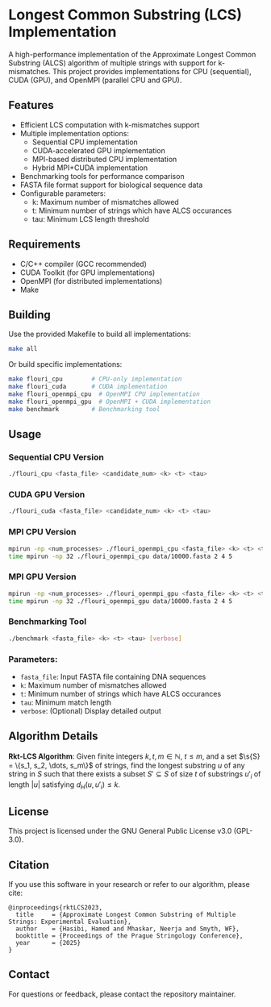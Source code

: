 # Longest Common Substring (LCS) Implementation

A high-performance implementation of the Approximate Longest Common Substring (ALCS) algorithm of multiple strings with support for k-mismatches. This project provides implementations for CPU (sequential), CUDA (GPU), and OpenMPI (parallel CPU and GPU).

## Features

- Efficient LCS computation with k-mismatches support
- Multiple implementation options:
  - Sequential CPU implementation
  - CUDA-accelerated GPU implementation
  - MPI-based distributed CPU implementation
  - Hybrid MPI+CUDA implementation
- Benchmarking tools for performance comparison
- FASTA file format support for biological sequence data
- Configurable parameters:
  - k: Maximum number of mismatches allowed
  - t: Minimum number of strings which have ALCS occurances
  - tau: Minimum LCS length threshold

## Requirements

- C/C++ compiler (GCC recommended)
- CUDA Toolkit (for GPU implementations)
- OpenMPI (for distributed implementations)
- Make

## Building

Use the provided Makefile to build all implementations:

```bash
make all
```

Or build specific implementations:

```bash
make flouri_cpu        # CPU-only implementation
make flouri_cuda       # CUDA implementation
make flouri_openmpi_cpu  # OpenMPI CPU implementation 
make flouri_openmpi_gpu  # OpenMPI + CUDA implementation
make benchmark         # Benchmarking tool
```

## Usage

### Sequential CPU Version

```bash
./flouri_cpu <fasta_file> <candidate_num> <k> <t> <tau>
```

### CUDA GPU Version

```bash
./flouri_cuda <fasta_file> <candidate_num> <k> <t> <tau>

```

### MPI CPU Version

```bash
mpirun -np <num_processes> ./flouri_openmpi_cpu <fasta_file> <k> <t> <tau>
time mpirun -np 32 ./flouri_openmpi_cpu data/10000.fasta 2 4 5
```

### MPI GPU Version

```bash
mpirun -np <num_processes> ./flouri_openmpi_gpu <fasta_file> <k> <t> <tau>
time mpirun -np 32 ./flouri_openmpi_gpu data/10000.fasta 2 4 5
```

### Benchmarking Tool

```bash
./benchmark <fasta_file> <k> <t> <tau> [verbose]
```

### Parameters:

- `fasta_file`: Input FASTA file containing DNA sequences
- `k`: Maximum number of mismatches allowed
- `t`: Minimum number of strings which have ALCS occurances
- `tau`: Minimum match length
- `verbose`: (Optional) Display detailed output

## Algorithm Details


**Rkt-LCS Algorithm**: Given finite integers $k, t, m \in \mathbb{N}$, $t \leq m$, and a set $\s{S} = \{s_1, s_2, \dots, s_m\}$ of strings, find the longest substring $u$ of any string in $S$ such that there exists a subset $S' \subseteq S$ of size $t$ of substrings $u'_i$ of length $|u|$ satisfying $d_H(u, u'_i) \leq k$.

## License

This project is licensed under the GNU General Public License v3.0 (GPL-3.0).

## Citation

If you use this software in your research or refer to our algorithm, please cite:

```
@inproceedings{rktLCS2023,
  title     = {Approximate Longest Common Substring of Multiple Strings: Experimental Evaluation},
  author    = {Hasibi, Hamed and Mhaskar, Neerja and Smyth, WF},
  booktitle = {Proceedings of the Prague Stringology Conference},
  year      = {2025}
}
```

## Contact

For questions or feedback, please contact the repository maintainer.

